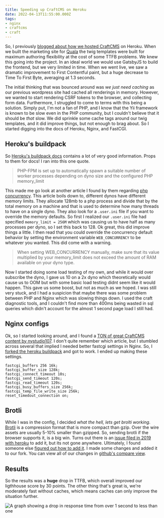 ```yaml
---
title: Speeding up CraftCMS on Heroku
date: 2022-04-13T11:55:00.000Z
tags:
- nginx
- craftcms
- craft
---
```


So, I previously [blogged about how we hosted CraftCMS](/Hosting-craft-on-heroku/) on Heroku. When we built the marketing site for [Quala](https://www.quala.io) the twig templates were built for maximum authoring flexibility at the cost of some TTFB problems. We knew this going into the project. In an ideal world we would use GatsbyJS to build the frontend, but we very limited in time. When we went live, we saw a dramatic improvement to First Contentful paint, but a huge decrease to Time To First Byte, averaging at 1.3 seconds.

<!-- more -->

The initial thinking that was bounced around was *we just need caching* as our previous wordpress site had cached all renderings in memory. However, we wanted to start rendering CSRF tokens to the browser, and collecting form data. Furthermore, I struggled to come to terms with this being a solution. Simply put, I'm not a fan of PHP, and I know that the Yii framework is known to be slow even in the PHP community, but I couldn't believe that it should be *that* slow. We did sprinkle some cache tags around our twig templates, and it did improve things, but not enough to brag about. So I started digging into the docs of Heroku, Nginx, and FastCGI.

## Heroku's buildpack

So [Heroku's buildpack docs](https://devcenter.heroku.com/articles/php-support#php-fpm-configuration) contains a lot of very good information. Props to them for docs! I ran into this one quote.

> PHP-FPM is set up to automatically spawn a suitable number of worker processes depending on dyno size and the configured PHP memory_limit

This made me go look at another article I found by them regarding [php concurrency](https://devcenter.heroku.com/articles/php-concurrency). This article boils down to, different dynos have different memory limits. They allocate 128mb to a php process and divide that by the total memory on a machine and that is used to determine how many threads to have on a single dyno. They also look for a `.user.ini` file if you want to override the memory defaults. So first I realized our `.user.ini` file had specified `memory_limit = 256M` which was causing us to have half as many processes per dyno, so I set this back to 128. Ok great, this did improve things a little. I then read that you could override the concurrency default behavior by setting the environment variable `WEB_CONCURRENCY` to be whatever you wanted. This did come with a warning.

> When setting WEB_CONCURRENCY manually, make sure that its value multiplied by your memory_limit does not exceed the amount of RAM available on your dyno type.

Now I started doing some load testing of my own, and while it would over subscribe the dyno, I gave us 10 on a 2x dyno which theoretically would cause us to OOM but with some basic load testing didnt seem like it would happen. This gave us some boost, but not as much as we hoped. I was still very stuck, and I had a suspicion that maybe there was some problem between PHP and Nginx which was slowing things down. I used the craft diagnostic tools, and I couldn't find more than 400ms being wasted in sql queries which didn't account for the almost 1 second page load I still had.

## Nginx configs

Ok, so I started looking around, and I found a [TON of great CraftCMS content by nystudio107](https://nystudio107.com/). I don't quite remember which article, but I stumbled across several that implied I needed better fastcgi settings in Nginx. So, I [forked the heroku buildpack](https://github.com/qualaio/heroku-buildpack-php) and got to work. I ended up making these settings.

```nginx
fastcgi_buffers 256 16k;
fastcgi_buffer_size 128k;
fastcgi_connect_timeout 10s;
fastcgi_send_timeout 120s;
fastcgi_read_timeout 120s;
fastcgi_busy_buffers_size 256k;
fastcgi_temp_file_write_size 256k;
reset_timedout_connection on;
```

## Brotli

While I was in the config, I decided *what the hell, lets get brolti working*. [Brotli](https://github.com/google/brotli) is a compression format that is more compact than gzip. Over the wire assets are usually 5-10% smaller than gzipped. So, sending brotli if the browser supports it, is a big win. Turns out there is an [issue filed in 2019 with heroku](https://github.com/heroku/heroku-buildpack-php/issues/356) to add it, but its not gone anywhere. Ultimately, I found someone else [figured out how to add it](https://github.com/seyallin/heroku-brotli-nginx). I made some changes and added it to our fork. You can view all of our changes in [github's compare view](https://github.com/heroku/heroku-buildpack-php/compare/main...qualaio:main#diff-ff7b43f722c67a80d4c82bf656918b3bf96f553a5ad1f62ef185dff16582f033R24-R31).

## Results

So the results was a **huge** drop in TTFB, which overall improved our ligthhouse score by 30 points. The other thing that's great is, we're moderately fast without caches, which means caches can only improve the situation further. 

![A graph showing a drop in response time from over 1 second to less than one](1.png)
